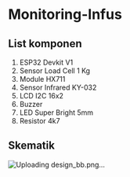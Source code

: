 # Monitoring-Infus
## List komponen
1. ESP32 Devkit V1
2. Sensor Load Cell 1 Kg
3. Module HX711
4. Sensor Infrared KY-032
5. LCD I2C 16x2
6. Buzzer
7. LED Super Bright 5mm
8. Resistor 4k7

## Skematik
![Uploading design_bb.png…]()
